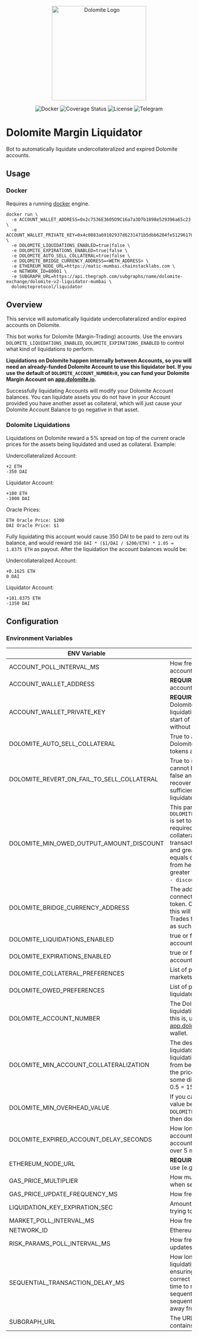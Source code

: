 <p style="text-align: center"><img src="https://dolomite.io/assets/img/logo.png" width="256" alt="Dolomite Logo" /></p>

<div style="text-align: center">
  <a href='https://hub.docker.com/r/dolomiteprotocol/liquidator' style="text-decoration:none;">
    <img src='https://img.shields.io/badge/docker-container-blue.svg?longCache=true' alt='Docker' />
  </a>
  <a href='https://coveralls.io/github/dolomite-exchange/liquidator' style="text-decoration:none;">
    <img src='https://coveralls.io/repos/github/dolomite-exchange/liquidator/badge.svg?t=toKMwT' alt='Coverage Status' />
  </a>
  <a href='https://github.com/dolomite-exchange/liquidator/blob/master/LICENSE' style="text-decoration:none;">
    <img src='https://img.shields.io/github/license/dolomite-exchange/liquidator.svg?longCache=true' alt='License' />
  </a>
  <a href='https://t.me/dolomite_official' style="text-decoration:none;">
    <img src='https://img.shields.io/badge/chat-on%20telegram-9cf.svg?longCache=true' alt='Telegram' />
  </a>
</div>

# Dolomite Margin Liquidator

Bot to automatically liquidate undercollateralized and expired Dolomite accounts.

## Usage

### Docker

Requires a running [docker](https://docker.com) engine.

```
docker run \
  -e ACCOUNT_WALLET_ADDRESS=0x2c7536E3605D9C16a7a3D7b1898e529396a65c23 \
  -e ACCOUNT_WALLET_PRIVATE_KEY=0x4c0883a69102937d6231471b5dbb6204fe5129617082792ae468d01a3f362318 \
  -e DOLOMITE_LIQUIDATIONS_ENABLED=true|false \
  -e DOLOMITE_EXPIRATIONS_ENABLED=true|false \
  -e DOLOMITE_AUTO_SELL_COLLATERAL=true|false \
  -e DOLOMITE_BRIDGE_CURRENCY_ADDRESS=<WETH_ADDRESS> \
  -e ETHEREUM_NODE_URL=https://matic-mumbai.chainstacklabs.com \
  -e NETWORK_ID=80001 \
  -e SUBGRAPH_URL=https://api.thegraph.com/subgraphs/name/dolomite-exchange/dolomite-v2-liquidator-mumbai \
  dolomiteprotocol/liquidator
```

## Overview

This service will automatically liquidate undercollateralized and/or expired accounts on Dolomite.

This bot works for Dolomite (Margin-Trading) accounts. Use the envvars `DOLOMITE_LIQUIDATIONS_ENABLED`, 
`DOLOMITE_EXPIRATIONS_ENABLED` to control what kind of liquidations to perform.

**Liquidations on Dolomite happen internally between Accounts, so you will need an already-funded Dolomite Account to 
use this liquidator bot. If you use the default of `DOLOMITE_ACCOUNT_NUMBER=0`, you can fund your Dolomite Margin
Account on [app.dolomite.io](https://app.dolomite.io).**

Successfully liquidating Accounts will modify your Dolomite Account balances. You can liquidate assets you do not have 
in your Account provided you have another asset as collateral, which will just cause your Dolomite Account Balance to 
go negative in that asset.

### Dolomite Liquidations
Liquidations on Dolomite reward a 5% spread on top of the current oracle prices for the assets being liquidated and 
used as collateral. Example:

Undercollateralized Account:
```
+2 ETH
-350 DAI
```

Liquidator Account:
```
+100 ETH
-1000 DAI
```

Oracle Prices:
```
ETH Oracle Price: $200
DAI Oracle Price: $1
```

Fully liquidating this account would cause 350 DAI to be paid to zero out its balance, and would reward 
`350 DAI * ($1/DAI / $200/ETH) * 1.05 = 1.8375 ETH` as payout. After the liquidation the account balances would be:


Undercollateralized Account:
```
+0.1625 ETH
0 DAI
```

Liquidator Account:
```
+101.8375 ETH
-1350 DAI
```

## Configuration

### Environment Variables

| ENV Variable                               | Description                                                                                                                                                                                                                                                                                                                                                                                                                                                    |
|--------------------------------------------|----------------------------------------------------------------------------------------------------------------------------------------------------------------------------------------------------------------------------------------------------------------------------------------------------------------------------------------------------------------------------------------------------------------------------------------------------------------|
| ACCOUNT_POLL_INTERVAL_MS                   | How frequently to poll for liquidatable accounts                                                                                                                                                                                                                                                                                                                                                                                                               |
| ACCOUNT_WALLET_ADDRESS                     | **REQUIRED** Ethereum address of the Dolomite account owner that will do the liquidations                                                                                                                                                                                                                                                                                                                                                                      |
| ACCOUNT_WALLET_PRIVATE_KEY                 | **REQUIRED** Ethereum private key the Dolomite account owner that will do the liquidations. Make sure that "0x" is at the start of it (MetaMask exports private keys without it).                                                                                                                                                                                                                                                                              |
| DOLOMITE_AUTO_SELL_COLLATERAL              | True to automatically sell collateral on Dolomite to repay debt, holding on to excess tokens as                                                                                                                                                                                                                                                                                                                                                                |
| DOLOMITE_REVERT_ON_FAIL_TO_SELL_COLLATERAL | True to revert the liquidation if the collateral cannot be sold to pay off the debt. If set to false and collateral cannot be liquidated to recover debt, the user will need to maintain sufficient collateralization to prevent being liquidated.                                                                                                                                                                                                             |
| DOLOMITE_MIN_OWED_OUTPUT_AMOUNT_DISCOUNT   | This parameter is only used if `DOLOMITE_REVERT_ON_FAIL_TO_SELL_COLLATERAL` is set to `false`. A discount to apply on the required output of the trade (from held collateral to owed balance), or else the transaction reverts. Must be less than `1.00` and greater than or equal to `0`. If this value equals `0.05`, the `minOutputAmount` of the trade from held amount to owed amount must be greater than or equal to `owedBalance * (1.00 - discount)`. |
| DOLOMITE_BRIDGE_CURRENCY_ADDRESS           | The address of the bridge currency used as connecting asset to sell collateral for the debt token. On most Ethereum-based networks, this will be the WETH address. Meaning, Trades from LRC --> USDC are instead routed as such LRC --> WETH --> USDC.                                                                                                                                                                                                         |
| DOLOMITE_LIQUIDATIONS_ENABLED              | true or false - whether to liquidate Dolomite accounts (true by default)                                                                                                                                                                                                                                                                                                                                                                                       |
| DOLOMITE_EXPIRATIONS_ENABLED               | true or false - whether to liquidate expired accounts (false by default)                                                                                                                                                                                                                                                                                                                                                                                       |
| DOLOMITE_COLLATERAL_PREFERENCES            | List of preferences for which collateral markets to receive first when liquidating                                                                                                                                                                                                                                                                                                                                                                             |
| DOLOMITE_OWED_PREFERENCES                  | List of preferences for which markets to liquidate first on an account when liquidating                                                                                                                                                                                                                                                                                                                                                                        |
| DOLOMITE_ACCOUNT_NUMBER                    | The Dolomite account number to use for the liquidating account. If you're not sure what this is, use 0. This will show up on [app.dolomite.io](https://app.dolomite.io) if you connect with the same wallet.                                                                                                                                                                                                                                                   |
| DOLOMITE_MIN_ACCOUNT_COLLATERALIZATION     | The desired minimum collateralization of the liquidator account after completing a liquidation. Prevents the liquidator account from being at risk of being liquidated itself if the price of assets continues to move in some direction. Higher values are safer. e.g. 0.5 = 150% collateralization                                                                                                                                                           |
| DOLOMITE_MIN_OVERHEAD_VALUE                | If you can liquidate less than this amount of value before hitting `DOLOMITE_MIN_ACCOUNT_COLLATERALIZATION`, then don't liquidate. (1 USD = 1e36)                                                                                                                                                                                                                                                                                                              |
| DOLOMITE_EXPIRED_ACCOUNT_DELAY_SECONDS     | How long to wait before liquidating expired accounts. The spread for liquidating expired accounts ramps up linearly from 0% to 5% over 5 minutes.                                                                                                                                                                                                                                                                                                              |
| ETHEREUM_NODE_URL                          | **REQUIRED** The URL of the Ethereum node to use (e.g. an [Alchemy](https://alchemy.com) or [Infura](https://infura.io/) endpoint)                                                                                                                                                                                                                                                                                                                             |
| GAS_PRICE_MULTIPLIER                       | How much to multiply the `fast` gas price by when sending transactions                                                                                                                                                                                                                                                                                                                                                                                         |
| GAS_PRICE_UPDATE_FREQUENCY_MS              | How frequently to update the gas price                                                                                                                                                                                                                                                                                                                                                                                                                         |
| LIQUIDATION_KEY_EXPIRATION_SEC             | Amount of time in seconds to wait before trying to liquidate the same account again                                                                                                                                                                                                                                                                                                                                                                            |
| MARKET_POLL_INTERVAL_MS                    | How frequently to poll for market updates                                                                                                                                                                                                                                                                                                                                                                                                                      |
| NETWORK_ID                                 | Ethereum Network ID                                                                                                                                                                                                                                                                                                                                                                                                                                            |
| RISK_PARAMS_POLL_INTERVAL_MS               | How frequently to poll for risk params updates                                                                                                                                                                                                                                                                                                                                                                                                                 |
| SEQUENTIAL_TRANSACTION_DELAY_MS            | How long to wait between sending liquidation/expiration transactions. Useful for ensuring the liquidator's nonce is always correct and the Dolomite market price has time to reach equilibrium between many sequential liquidations, in case these sequential liquidations push the price far away from the Chainlink oracle price.                                                                                                                            |
| SUBGRAPH_URL                               | The URL of the subgraph instance that contains margin account information                                                                                                                                                                                                                                                                                                                                                                                      |
